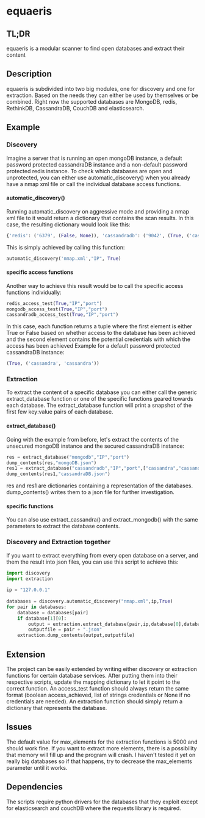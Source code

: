 # equaeris
## TL;DR
equaeris is a modular scanner to find open databases and extract their content
## Description
equaeris is subdivided into two big modules, one for discovery and one for extraction. Based on the needs they can either be used by themselves or be combined. Right now the supported databases are MongoDB, redis, RethinkDB, CassandraDB, CouchDB and elasticsearch.
## Example
### Discovery
Imagine a server that is running an open mongoDB instance, a default password protected cassandraDB instance and a non-default password protected redis instance. To check which databases are open and unprotected, you can either use automatic_discovery() when you already have a nmap xml file or call the individual database access functions.
#### automatic_discovery()
Running automatic_discovery on aggressive mode and providing a nmap xml file to it would return a dictionary that contains the scan results. In this case, the resulting dictionary would look like this:
```python
{'redis': ('6379', (False, None)), 'cassandradb': ('9042', (True, ('cassandra', 'cassandra'))), 'mongodb': ('27017', (True, None))}
```
This is simply achieved by calling this function:
```python
automatic_discovery('nmap.xml',"IP", True)
 ```
 #### specific access functions
 Another way to achieve this result would be to call the specific access functions individually:
 ```python
redis_access_test(True,"IP","port")
mongodb_access_test(True,"IP","port")
cassandradb_access_test(True,"IP","port")
```
In this case, each function returns a tuple where the first element is either True or False based on whether access to the database has been achieved and the second element contains the potential credentials with which the access has been achieved
 Example for a default password protected cassandraDB instance:
```python
(True, ('cassandra', 'cassandra'))
```
### Extraction
To extract the content of a specific database you can either call the generic extract_database function or one of the specific functions geared towards each database. The extract_database function will print a snapshot of the first few key:value pairs of each database.

#### extract_database()
Going with the example from before, let's extract the contents of the unsecured mongoDB instance and the secured cassandraDB instance:
```python
res = extract_database("mongodb","IP","port")  
dump_contents(res,"mongoDB.json")  
res1 = extract_database("cassandradb","IP","port",["cassandra","cassandra"])  
dump_contents(res1,"cassandraDB.json")
```
res and res1 are dictionaries containing a representation of the databases. dump_contents() writes them to a json file for further investigation.
#### specific functions
You can also use extract_cassandra() and extract_mongodb() with the same parameters to extract the database contents.

### Discovery and Extraction together
If you want to extract everything from every open database on a server, and them the result into json files, you can use this script to achieve this:
```python
import discovery  
import extraction  
  
ip = "127.0.0.1"  
  
databases = discovery.automatic_discovery("nmap.xml",ip,True)  
for pair in databases:  
    database = databases[pair]  
    if database[1][0]:  
        output = extraction.extract_database(pair,ip,database[0],database[1][1])  
        outputfile = pair + ".json"  
	extraction.dump_contents(output,outputfile)
```

## Extension
The project can be easily extended by writing either discovery or extraction functions for certain database services.
After putting them into their respective scripts, update the mapping dictionary to let it point to the correct function.
An access_test function should always return the same format (boolean access_achieved, list of strings credentials or None if no credentials are needed).
An extraction function should simply return a dictionary that represents the database.

## Issues
The default value for max_elements for the extraction functions is 5000 and should work fine. If you want to extract more elements, there is a possibility that memory will fill up and the program will crash. I haven't tested it yet on really big databases so if that happens, try to decrease the max_elements parameter until it works.

## Dependencies
The scripts require python drivers for the databases that they exploit except for elasticsearch and couchDB where the requests library is required.




